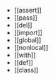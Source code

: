 - [[assert]]
- [[pass]]
- [[del]]
- [[import]]
- [[global]]
- [[nonlocal]]
- [[with]]
- [[def]]
- [[class]]
